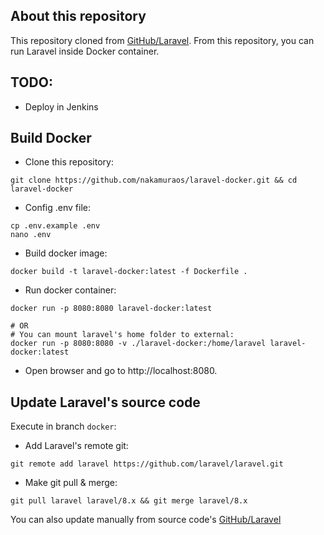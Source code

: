 ## About this repository

This repository cloned from [GitHub/Laravel](https://github.com/laravel/laravel). From this repository, you can run Laravel inside Docker container.

## TODO:
- Deploy in Jenkins

## Build Docker

- Clone this repository:
```
git clone https://github.com/nakamuraos/laravel-docker.git && cd laravel-docker
```

- Config .env file:
```
cp .env.example .env
nano .env
```

- Build docker image:
```
docker build -t laravel-docker:latest -f Dockerfile .
```

- Run docker container:
```
docker run -p 8080:8080 laravel-docker:latest

# OR
# You can mount laravel's home folder to external:
docker run -p 8080:8080 -v ./laravel-docker:/home/laravel laravel-docker:latest
```

- Open browser and go to http://localhost:8080.

## Update Laravel's source code
Execute in branch `docker`:

- Add Laravel's remote git:
```
git remote add laravel https://github.com/laravel/laravel.git
```
- Make git pull & merge:
```
git pull laravel laravel/8.x && git merge laravel/8.x
```

You can also update manually from source code's [GitHub/Laravel](https://github.com/laravel/laravel)

